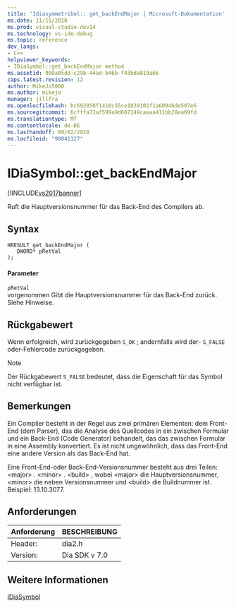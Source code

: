 ```yaml
---
title: 'Idiasymmetribol:: get_backEndMajor | Microsoft-Dokumentation'
ms.date: 11/15/2016
ms.prod: visual-studio-dev14
ms.technology: vs-ide-debug
ms.topic: reference
dev_langs:
- C++
helpviewer_keywords:
- IDiaSymbol::get_backEndMajor method
ms.assetid: 900a05dd-c29b-44ad-b46b-f43bda819a66
caps.latest.revision: 12
author: MikeJo5000
ms.author: mikejo
manager: jillfra
ms.openlocfilehash: bc692056f1418c55ce1038101f1a60946de507e6
ms.sourcegitcommit: 6cfffa72af599a9d667249caaaa411bb28ea69fd
ms.translationtype: MT
ms.contentlocale: de-DE
ms.lasthandoff: 09/02/2020
ms.locfileid: "90841127"
---
```

# <a name="idiasymbolget_backendmajor"></a>IDiaSymbol::get_backEndMajor
[!INCLUDE[vs2017banner](../../includes/vs2017banner.md)]

Ruft die Hauptversionsnummer für das Back-End des Compilers ab.  
  
## <a name="syntax"></a>Syntax  
  
```cpp#  
HRESULT get_backEndMajor (   
   DWORD* pRetVal  
);  
```  
  
#### <a name="parameters"></a>Parameter  
 `pRetVal`  
 vorgenommen Gibt die Hauptversionsnummer für das Back-End zurück. Siehe Hinweise.  
  
## <a name="return-value"></a>Rückgabewert  
 Wenn erfolgreich, wird zurückgegeben `S_OK` ; andernfalls wird der- `S_FALSE` oder-Fehlercode zurückgegeben.  
  
> [!NOTE]
> Der Rückgabewert `S_FALSE` bedeutet, dass die Eigenschaft für das Symbol nicht verfügbar ist.  
  
## <a name="remarks"></a>Bemerkungen  
 Ein Compiler besteht in der Regel aus zwei primären Elementen: dem Front-End (dem Parser), das die Analyse des Quellcodes in ein zwischen Formular und ein Back-End (Code Generator) behandelt, das das zwischen Formular in eine Assembly konvertiert. Es ist nicht ungewöhnlich, dass das Front-End eine andere Version als das Back-End hat.  
  
 Eine Front-End-oder Back-End-Versionsnummer besteht aus drei Teilen: \<major> . \<minor> . \<build> , wobei \<major> die Hauptversionsnummer, \<minor> die neben Versionsnummer und \<build> die Buildnummer ist. Beispiel: 13.10.3077.  
  
## <a name="requirements"></a>Anforderungen  
  
|Anforderung|BESCHREIBUNG|  
|-----------------|-----------------|  
|Header:|dia2.h|  
|Version:|Dia SDK v 7.0|  
  
## <a name="see-also"></a>Weitere Informationen  
 [IDiaSymbol](../../debugger/debug-interface-access/idiasymbol.md)
